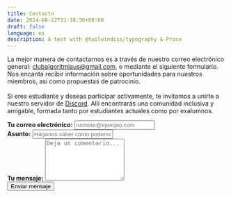 ```yaml
---
title: Contacto
date: 2024-08-22T11:18:36+08:00
draft: false
language: es
description: A test with @tailwindcss/typography & Prose
---
```


<!-- @format -->

<section class="lg:pb-24">
  <div class="max-w-(--breakpoint-md) px-4 mx-auto">
       <p class="mb-8 font-light text-center text-gray-500 lg:mb-16 dark:text-gray-400 sm:text-xl">
        La mejor manera de contactarnos es a través de nuestro correo electrónico general: <a href="mailto:clubalgoritmiaus@gmail.com" class="text-indigo-600 hover:underline">clubalgoritmiaus@gmail.com</a>, o mediante el siguiente formulario. Nos encanta recibir información sobre oportunidades para nuestros miembros, así como propuestas de patrocinio.
        <br><br>
        Si eres estudiante y deseas participar activamente, te invitamos a unirte a nuestro servidor de <a href="https://discord.gg/gEbbJrzEYZ" class="text-indigo-600 hover:underline">Discord</a>. Allí encontrarás una comunidad inclusiva y amigable, formada tanto por estudiantes actuales como por exalumnos.
      </p>
      <form name="contact" action="https://formsubmit.co/clubslgoritmiaus@gmail.com" method="POST" class="space-y-8">
          <div class="my-4">
              <label for="email" class="block mb-2 font-medium text-gray-900 text-md dark:text-gray-300"><strong>Tu correo electrónico:</strong></label>
              <input type="email" name="email" class="shadow-xs bg-gray-50 border border-gray-300 text-gray-900 text-md rounded-lg focus:ring-indigo-500 focus:border-indigo-500 block w-full p-2.5 dark:bg-gray-700 dark:border-gray-600 dark:placeholder-gray-400 dark:text-white dark:focus:ring-indigo-500 dark:focus:border-indigo-500 dark:shadow-sm-light" placeholder="nombre@ejemplo.com" required>
          </div>
          <div class="my-4">
              <label for="subject" class="block mb-2 font-medium text-gray-900 text-md dark:text-gray-300"><strong>Asunto:</strong></label>
              <input type="text" name="subject" class="block w-full p-3 text-gray-900 border border-gray-300 rounded-lg shadow-xs text-md bg-gray-50 focus:ring-indigo-500 focus:border-indigo-500 dark:bg-gray-700 dark:border-gray-600 dark:placeholder-gray-400 dark:text-white dark:focus:ring-indigo-500 dark:focus:border-indigo-500 dark:shadow-sm-light" placeholder="Háganos saber cómo podemos ayudarte" required>
          </div>
          <div class="my-4 sm:col-span-2">
              <label for="message" class="block mb-2 font-medium text-gray-900 text-md dark:text-gray-400"><strong>Tu mensaje:</strong></label>
              <textarea id="message" name="message" rows="6" class="block p-2.5 w-full text-md text-gray-900 bg-gray-50 rounded-lg shadow-xs border border-gray-300 focus:ring-indigo-500 focus:border-indigo-500 dark:bg-gray-700 dark:border-gray-600 dark:placeholder-gray-400 dark:text-white dark:focus:ring-indigo-500 dark:focus:border-indigo-500" placeholder="Deja un comentario..."></textarea>
          </div>
          <div class="mt-6 lg:pb-16">
             <button type="submit" class="px-5 py-3 font-bold text-center text-white bg-indigo-600 rounded-lg text-md sm:w-fit hover:bg-indigo-800 focus:ring-4 focus:outline-hidden focus:ring-indigo-300 dark:bg-indigo-600 dark:hover:bg-indigo-700 dark:focus:ring-indigo-800">Enviar mensaje</button>
          </div>
      </form>
  </div>
</section>
